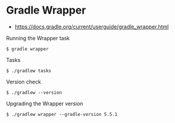 # Gradle Wrapper #

* https://docs.gradle.org/current/userguide/gradle_wrapper.html

Running the Wrapper task

```
$ gradle wrapper
```

Tasks

```
$ ./gradlew tasks
```

Version check

```
$ ./gradlew --version
```

Upgrading the Wrapper version

```
$ ./gradlew wrapper --gradle-version 5.5.1
```

